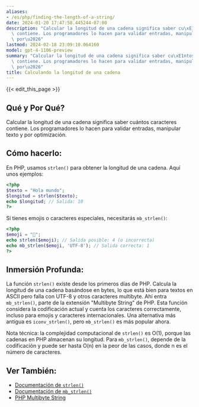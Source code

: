 ```yaml
---
aliases:
- /es/php/finding-the-length-of-a-string/
date: 2024-01-20 17:47:58.445244-07:00
description: "Calcular la longitud de una cadena significa saber cu\xE1ntos caracteres\
  \ contiene. Los programadores lo hacen para validar entradas, manipular texto y\
  \ por\u2026"
lastmod: 2024-02-18 23:09:10.064160
model: gpt-4-1106-preview
summary: "Calcular la longitud de una cadena significa saber cu\xE1ntos caracteres\
  \ contiene. Los programadores lo hacen para validar entradas, manipular texto y\
  \ por\u2026"
title: Calculando la longitud de una cadena
---
```


{{< edit_this_page >}}

## Qué y Por Qué?
Calcular la longitud de una cadena significa saber cuántos caracteres contiene. Los programadores lo hacen para validar entradas, manipular texto y por optimización.

## Cómo hacerlo:
En PHP, usamos `strlen()` para obtener la longitud de una cadena. Aquí unos ejemplos:

```PHP
<?php
$texto = "Hola mundo";
$longitud = strlen($texto);
echo $longitud; // Salida: 10
?>
```

Si tienes emojis o caracteres especiales, necesitarás `mb_strlen()`:

```PHP
<?php
$emoji = "🚀";
echo strlen($emoji); // Salida posible: 4 (o incorrecta)
echo mb_strlen($emoji, 'UTF-8'); // Salida correcta: 1
?>
```

## Inmersión Profunda:
La función `strlen()` existe desde los primeros días de PHP. Calcula la longitud de una cadena basándose en bytes, lo que está bien para textos en ASCII pero falla con UTF-8 y otros caracteres multibyte. Ahí entra `mb_strlen()`, parte de la extensión "Multibyte String" de PHP. Esta función considera la codificación actual y cuenta los caracteres correctamente, incluso para emojis y caracteres internacionales. Una alternativa más antigua es `iconv_strlen()`, pero `mb_strlen()` es más popular ahora.

Nota técnica: la complejidad computacional de `strlen()` es O(1), porque las cadenas en PHP almacenan su longitud. Para `mb_strlen()`, depende de la codificación y puede ser hasta O(n) en la peor de las casos, donde n es el número de caracteres.

## Ver También:
- [Documentación de `strlen()`](https://www.php.net/manual/es/function.strlen.php)
- [Documentación de `mb_strlen()`](https://www.php.net/manual/es/function.mb-strlen.php)
- [PHP Multibyte String](https://www.php.net/manual/es/book.mbstring.php)
